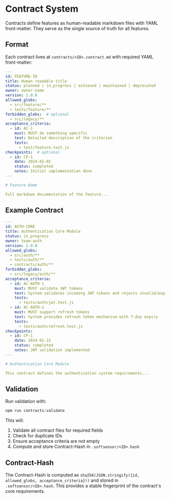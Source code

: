 # Contract System

Contracts define features as human-readable markdown files with YAML front-matter. They serve as the single source of truth for all features.

## Format

Each contract lives at `contracts/<ID>.contract.md` with required YAML front-matter:

```yaml
---
id: FEATURE-ID
title: Human readable title
status: planned | in_progress | achieved | maintained | deprecated
owner: owner-name
version: 1.0.0
allowed_globs:
  - src/feature/**
  - tests/feature/**
forbidden_globs:  # optional
  - src/legacy/**
acceptance_criteria:
  - id: AC-1
    must: MUST do something specific
    text: Detailed description of the criterion
    tests:
      - test/feature.test.js
checkpoints:  # optional
  - id: CP-1
    date: 2024-01-01
    status: completed
    notes: Initial implementation done
---

# Feature Name

Full markdown documentation of the feature...
```

## Example Contract

```yaml
---
id: AUTH-CORE
title: Authentication Core Module
status: in_progress
owner: team-auth
version: 1.0.0
allowed_globs:
  - src/auth/**
  - tests/auth/**
  - contracts/auth/**
forbidden_globs:
  - src/legacy/auth/**
acceptance_criteria:
  - id: AC-AUTH-1
    must: MUST validate JWT tokens
    text: System validates incoming JWT tokens and rejects invalid/expired ones
    tests:
      - tests/auth/jwt.test.js
  - id: AC-AUTH-2
    must: MUST support refresh tokens
    text: System provides refresh token mechanism with 7-day expiry
    tests:
      - tests/auth/refresh.test.js
checkpoints:
  - id: CP-1
    date: 2024-01-15
    status: completed
    notes: JWT validation implemented
---

# Authentication Core Module

This contract defines the authentication system requirements...
```

## Validation

Run validation with:
```bash
npm run contracts:validate
```

This will:
1. Validate all contract files for required fields
2. Check for duplicate IDs
3. Ensure acceptance criteria are not empty
4. Compute and store Contract-Hash in `.softsensor/<ID>.hash`

## Contract-Hash

The Contract-Hash is computed as `sha256(JSON.stringify({id, allowed_globs, acceptance_criteria}))` and stored in `.softsensor/<ID>.hash`. This provides a stable fingerprint of the contract's core requirements.